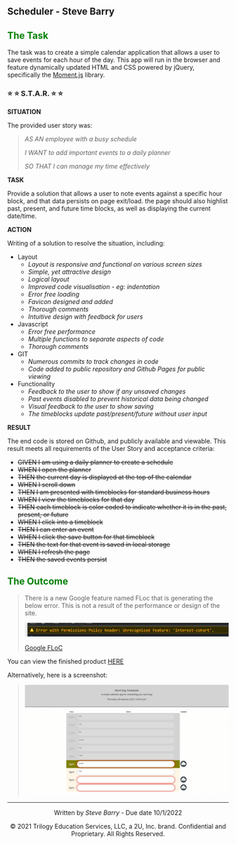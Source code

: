 ## Scheduler - Steve Barry

## <span style="color:green"> The Task</span>

The task was to create a simple calendar application that allows a user to save events for each hour of the day. This app will run in the browser and feature dynamically updated HTML and CSS powered by jQuery, specifically the [Moment.js](https://momentjs.com/) library.

### ⭐ ⭐ S.T.A.R. ⭐ ⭐

**SITUATION**

The provided user story was: 

> <span style="font-style:italic">AS AN employee with a busy schedule</span>
> 
> <span style="font-style:italic">I WANT to add important events to a daily planner</span>
>
> <span style="font-style:italic">SO THAT I can manage my time effectively</span>

**TASK**

Provide a solution that allows a user to note events against a specific hour block, and that data persists on page exit/load. the page should also highlist past, present, and future time blocks, as well as displaying the current date/time.

**ACTION**

Writing of a solution to resolve the situation, including:
* Layout
  * *Layout is responsive and functional on various screen sizes*
  * *Simple, yet attractive design*
  * *Logical layout*
  * *Improved code visualisation - eg: indentation*
  * *Error free loading*
  * *Favicon designed and added*
  * *Thorough comments*
  * *Intuitive design with feedback for users*
* Javascript
  * *Error free performance*
  * *Multiple functions to separate aspects of code*
  * *Thorough comments*
* GIT
  * *Numerous commits to track changes in code*
  * *Code added to public repository and Github Pages for public viewing*
* Functionality
  * *Feedback to the user to show if any unsaved changes*
  * *Past events disabled to prevent historical data being changed*
  * *Visual feedback to the user to show saving*
  * *The timeblocks update past/present/future without user input*

**RESULT**

The end code is stored on Github, and publicly available and viewable. This result meets all requirements of the User Story and acceptance criteria:

* ~~GIVEN I am using a daily planner to create a schedule~~
* ~~WHEN I open the planner~~
* ~~THEN the current day is displayed at the top of the calendar~~
* ~~WHEN I scroll down~~
* ~~THEN I am presented with timeblocks for standard business hours~~
* ~~WHEN I view the timeblocks for that day~~
* ~~THEN each timeblock is color coded to indicate whether it is in the past, present, or future~~
* ~~WHEN I click into a timeblock~~
* ~~THEN I can enter an event~~
* ~~WHEN I click the save button for that timeblock~~
* ~~THEN the text for that event is saved in local storage~~
* ~~WHEN I refresh the page~~
* ~~THEN the saved events persist~~

## <span style="color:green"> The Outcome</span>



> There is a new Google feature named FLoc that is generating the below error. This is not a result of the performance or design of the site.
> 
> ![Screenshot of Google FLoC error](./assets/images/floc.PNG "Screenshot of Google FLoC error")
> 
> [Google FLoC](https://techcrunch.com/2021/03/30/google-starts-trialling-its-floc-cookie-alternative-in-chrome/)

You can view the finished product [HERE](https://nbs5000.github.io/scheduler/)

Alternatively, here is a screenshot:

> ![Screenshot of Scheduler page](./assets/images/screen.png "Screenshot of Scheduler page")

---
<p style="text-align:center;">Written by <span style="font-style:italic">Steve Barry</span> - Due date 10/1/2022</p>

<p style="text-align:center;">© 2021 Trilogy Education Services, LLC, a 2U, Inc. brand. Confidential and Proprietary. All Rights Reserved.</p>
